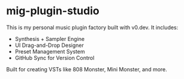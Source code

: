 # mig-plugin-studio
This is my personal music plugin factory built with v0.dev. It includes:
- Synthesis + Sampler Engine
- UI Drag-and-Drop Designer
- Preset Management System
- GitHub Sync for Version Control

Built for creating VSTs like 808 Monster, Mini Monster, and more.
